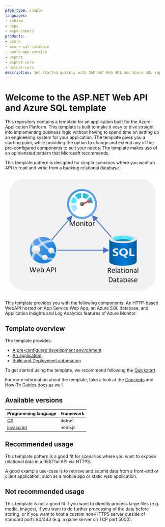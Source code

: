 ```yaml
---
page_type: sample
languages:
- csharp
- aspx
- aspx-csharp
products:
- azure
- azure-sql-database
- azure-app-service
- aspnet
- aspnet-core
- dotnet-core
description: Get started quickly with ASP.NET Web API and Azure SQL (apptemplate)
---
```


# Welcome to the ASP.NET Web API and Azure SQL template

This repository contains a template for an application built for the Azure Application Platform. This template is built to make it easy to dive straight into implementing business logic without having to spend time on setting up an engineering system for your application. The template gives you a starting point, while providing the option to change and extend any of the pre-configured components to suit your needs. The template makes use of an opinionated pattern that Microsoft recommends.

This template pattern is designed for simple scenarios where you want an API to read and write from a backing relational database.

  ![Template architecture](docs/assets/pattern.png)

This template provides you with the following components: An HTTP-based WebAPI hosted on App Service Web App, an Azure SQL database, and Application Insights and Log Analytics features of Azure Monitor.

## Template overview

The template provides:
- [A pre-configured development environment](/docs/concepts.md#development-environment)
- [An application](/docs/concepts.md#the-application)
- [Build and Deployment automation](/docs/concepts.md#build-and-deployment)

To get started using the template, we recommend following the [Quickstart](docs/quickstart.md).

For more information about the template, take a look at the [Concepts](docs/concepts.md) and [How-To Guides](docs/how-to-guides.md) docs as well.

## Available versions

| Programming language | Framework |
| -------------------- | --------- |
| [C#](/README.md)               | dotnet    |
| [javascript](https://aka.ms/webapi-plus-database-nodejs)       | node.js   |

## Recommended usage

This template pattern is a good fit for scenarios where you want to expose relational data in a RESTful API via HTTPS.

A good example use-case is to retrieve and submit data from a front-end or client application, such as a mobile app or static web application.

## Not recommended usage

This template is not a good fit if you want to directly process large files (e.g. media, images), if you want to do further processing of the data before storing, or if you want to host a custom non-HTTPS server outside of standard ports 80/443 (e.g. a game server on TCP port 5000).
